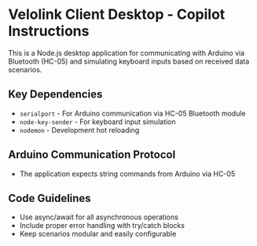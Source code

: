 <!-- Use this file to provide workspace-specific custom instructions to Copilot. For more details, visit https://code.visualstudio.com/docs/copilot/copilot-customization#_use-a-githubcopilotinstructionsmd-file -->

# Velolink Client Desktop - Copilot Instructions

This is a Node.js desktop application for communicating with Arduino via Bluetooth (HC-05) and simulating keyboard inputs based on received data scenarios.
## Key Dependencies
- `serialport` - For Arduino communication via HC-05 Bluetooth module
- `node-key-sender` - For keyboard input simulation
- `nodemon` - Development hot reloading

## Arduino Communication Protocol
- The application expects string commands from Arduino via HC-05

## Code Guidelines
- Use async/await for all asynchronous operations
- Include proper error handling with try/catch blocks
- Keep scenarios modular and easily configurable